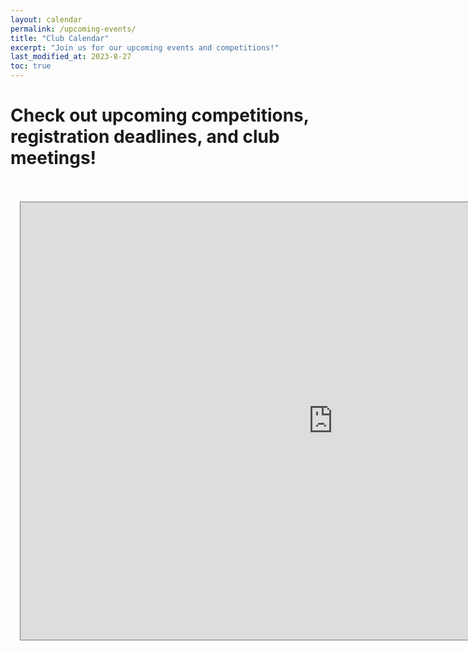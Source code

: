 ```yaml
---
layout: calendar
permalink: /upcoming-events/
title: "Club Calendar"
excerpt: "Join us for our upcoming events and competitions!"
last_modified_at: 2023-8-27
toc: true
---
```

# Check out upcoming competitions, registration deadlines, and club meetings!
<br>
<br>

<style>
  /* This style will adjust the left margin of the embedded iframe */
  iframe {
    margin-left: 15px; /* You can adjust this value as needed */
  }
</style>
<iframe src="https://outlook.office365.com/owa/calendar/43e88d0f5a86425ab53d9f7eba9801cf@usu.edu/1d9b6eedc1f04440bacec06e74222cb43204620194208656066/calendar.html" style="border:solid 1px #777" width="1000" height="700" frameborder="0" scrolling="no"></iframe>
